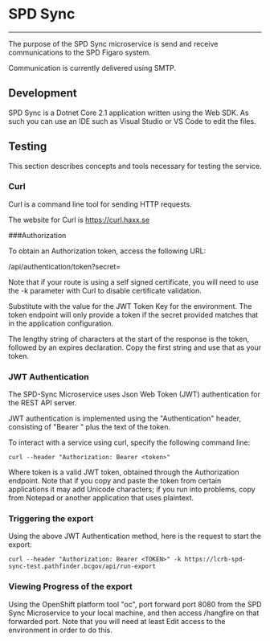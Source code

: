 # SPD Sync #
------------

The purpose of the SPD Sync microservice is send and receive communications to the SPD Figaro system.

Communication is currently delivered using SMTP.

## Development ##

SPD Sync is a Dotnet Core 2.1 application written using the Web SDK.  As such you can use an IDE such as Visual Studio or VS Code to edit the files.  

## Testing ##

This section describes concepts and tools necessary for testing the service.

### Curl

Curl is a command line tool for sending HTTP requests.  

The website for Curl is https://curl.haxx.se

###Authorization

To obtain an Authorization token, access the following URL:

<Microservice Base URL>/api/authentication/token?secret=<SECRET>

Note that if your route is using a self signed certificate, you will need to use the -k parameter with Curl to disable certificate validation.

Substitute <SECRET> with the value for the JWT Token Key for the environment.  The token endpoint will only provide a token if the secret provided matches that in the application configuration.

The lengthy string of characters at the start of the response is the token, followed by an expires declaration.  Copy the first string and use that as your token.


### JWT Authentication

The SPD-Sync Microservice uses Json Web Token (JWT) authentication for the REST API server.

JWT authentication is implemented using the "Authentication" header, consisting of "Bearer " plus the text of the token.

To interact with a service using curl, specify the following command line:

`curl --header "Authorization: Bearer <token>"` <rest of Curl command>

Where token is a valid JWT token,  obtained through the Authorization endpoint.  Note that if you copy and paste the token from certain applications it may add Unicode characters; if you run into problems, copy from Notepad or another application that uses plaintext. 

### Triggering the export

Using the above JWT Authentication method, here is the request to start the export:

`curl --header "Authorization: Bearer <TOKEN>" -k https://lcrb-spd-sync-test.pathfinder.bcgov/api/run-export`

### Viewing Progress of the export

Using the OpenShift platform tool "oc", port forward port 8080 from the SPD Sync Microservice to your local machine, and then access /hangfire on that forwarded port.   Note that you will need at least Edit access to the environment in order to do this. 


  